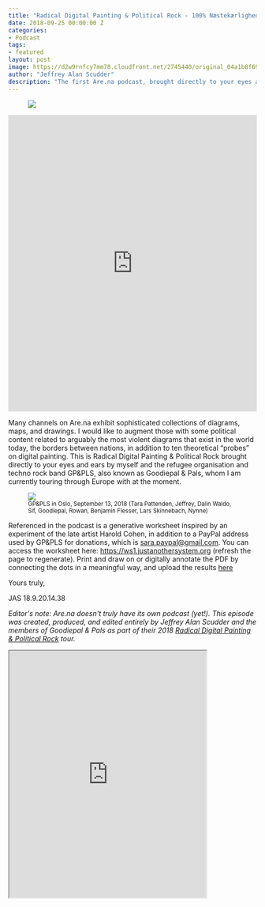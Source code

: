 ```yaml
---
title: "Radical Digital Painting & Political Rock - 100% Næstekærligheds Tek Radio"
date: 2018-09-25 00:00:00 Z
categories:
- Podcast
tags:
- featured
layout: post
image: https://d2w9rnfcy7mm78.cloudfront.net/2745440/original_04a1b8f69ccbac03bf7b6d70021cda03.jpg
author: "Jeffrey Alan Scudder"
description: "The first Are.na podcast, brought directly to your eyes and ears by artist Jeffrey Alan Scudder and the refugee organization and techno rock band GP&PLS."
---
```

<figure>
  <img src="https://d2w9rnfcy7mm78.cloudfront.net/2745440/original_04a1b8f69ccbac03bf7b6d70021cda03.jpg" />
</figure>

<iframe width="100%" height="600" scrolling="no" frameborder="no" allow="autoplay" src="https://w.soundcloud.com/player/?url=https%3A//api.soundcloud.com/tracks/504309024&color=%23ff0000&auto_play=false&hide_related=false&show_comments=true&show_user=true&show_reposts=false&show_teaser=true&visual=true"></iframe>

Many channels on Are.na exhibit sophisticated collections of diagrams, maps, and drawings. I would like to augment those with some political content related to arguably the most violent diagrams that exist in the world today, the borders between nations, in addition to ten theoretical “probes” on digital painting. This is Radical Digital Painting & Political Rock brought directly to your eyes and ears by myself and the refugee organisation and techno rock band GP&PLS, also known as Goodiepal & Pals, whom I am currently touring through Europe with at the moment.

<figure>
  <img src="https://d2w9rnfcy7mm78.cloudfront.net/2756897/original_fb53e24247198ae2608645773d00b80f.jpg" />
  <figcaption><small>
    GP&PLS in Oslo, September 13, 2018 (Tara Pattenden, Jeffrey, Dalin Waldo, Sif, Goodiepal, Rowan, Benjamin Flesser, Lars Skinnebach, Nynne)
  </small></figcaption>
</figure>

Referenced in the podcast is a generative worksheet inspired by an experiment of the late artist Harold Cohen, in addition to a PayPal address used by GP&PLS for donations, which is sara.paypal@gmail.com. You can access the worksheet here: https://ws1.justanothersystem.org (refresh the page to regenerate). Print and draw on or digitally annotate the PDF by connecting the dots in a meaningful way, and upload the results [here](https://www.are.na/jeffrey-alan-scudder/cohen-connect-jas-generative-worksheet-1)

Yours truly,

JAS 18.9.20.14.38

_Editor's note: Are.na doesn't truly have its own podcast (yet!). This episode was created, produced, and edited entirely by Jeffrey Alan Scudder and the members of Goodiepal & Pals as part of their 2018 [Radical Digital Painting & Political Rock](https://www.youtube.com/watch?v=uSk8M6PzDmQ) tour._

<iframe class="arena-iframe" width="400" height="500" src="https://www.are.na/jeffrey-alan-scudder/referenced-media-podcast-radical-digital-painting-political-rock-100-naestekaerligheds-tek-radio/embed"></iframe>

